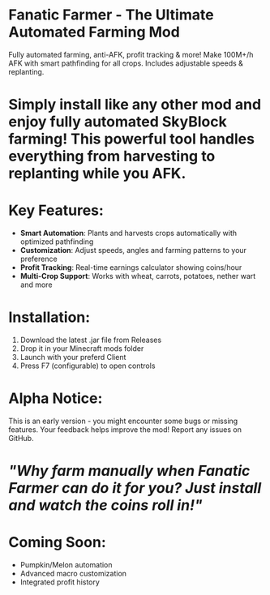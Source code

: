 # **Fanatic Farmer - The Ultimate Automated Farming Mod**  
  Fully automated farming, anti-AFK, profit tracking &amp; more! Make 100M+/h AFK with smart pathfinding for all crops. Includes adjustable speeds &amp; replanting.

# Simply install like any other mod and enjoy fully automated SkyBlock farming! This powerful tool handles everything from harvesting to replanting while you AFK.  

# **Key Features:**  
- **Smart Automation**: Plants and harvests crops automatically with optimized pathfinding  
- **Customization**: Adjust speeds, angles and farming patterns to your preference  
- **Profit Tracking**: Real-time earnings calculator showing coins/hour  
- **Multi-Crop Support**: Works with wheat, carrots, potatoes, nether wart and more  

# **Installation:**  
1. Download the latest .jar file from Releases  
2. Drop it in your Minecraft mods folder  
3. Launch with your preferd Client  
5. Press F7 (configurable) to open controls  

# **Alpha Notice:**  
This is an early version - you might encounter some bugs or missing features. Your feedback helps improve the mod! Report any issues on GitHub.  

# *"Why farm manually when Fanatic Farmer can do it for you? Just install and watch the coins roll in!"*  

# **Coming Soon:**  
- Pumpkin/Melon automation  
- Advanced macro customization  
- Integrated profit history
